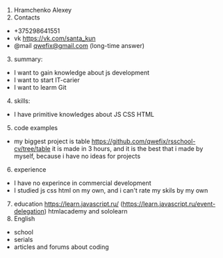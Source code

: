 1. Hramchenko Alexey
2. Contacts 
- +375298641551
- vk https://vk.com/santa_kun
- @mail qwefix@gmail.com (long-time answer)
3. summary: 
- I want to gain knowledge about js development
- I want to start IT-carier
- I want to learm Git
4. skills:
- I have primitive knowledges about JS CSS HTML
5. code examples
  - my biggest project is table https://github.com/qwefix/rsschool-cv/tree/table
  it is made in 3 hours, and it is the best that i made by myself, because i have no ideas for projects
6. experience 
  - I have no experince in commercial development
  - I studied js css html on my own, and i can't rate my skils by my own
7. education 
    https://learn.javascript.ru/ (https://learn.javascript.ru/event-delegation)
    htmlacademy and sololearn
8. English
  - school
  - serials
  - articles and forums about coding
